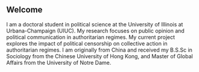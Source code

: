 
## Welcome

I am a doctoral student in political science at the University of Illinois at Urbana-Champaign (UIUC). My research focuses on public opinion and political communication in authoritarian regimes. My current project explores the impact of political censorship on collective action in authoritarian regimes. I am originally from China and received my B.S.Sc in Sociology from the Chinese University of Hong Kong, and Master of Global Affairs from the University of Notre Dame.
